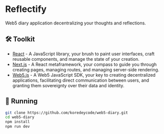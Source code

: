 # Reflectify

Web5 diary application decentralizing your thoughts and reflections.

## 🛠️ **Toolkit**

- [React](https://react.dev/) - A JavaScript library, your brush to paint user interfaces, craft reusable components, and manage the state of your creation.
- [Next.js](https://nextjs.org/) - A React metaframework, your compass to guide you through creating pages, managing routes, and managing server-side rendering.
- [Web5.js](https://developer.tbd.website/api/web5-js/) - A Web5 JavaScript SDK, your key to creating decentralized applications, facilitating direct communication between users, and granting them sovereignty over their data and identity.

## 📝 Running

```bash
git clone https://github.com/koredeycode/web5-diary.git
cd web5-diary
npm install
npm run dev
```
